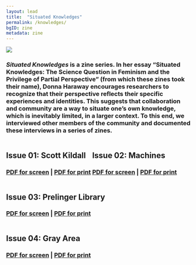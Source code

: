 ```yaml
---
layout: lead
title:  "Situated Knowledges"
permalink: /knowledges/
bgID: zine
metadata: zine
---
```

<img src="1.JPG" class="img-responsive">
<h3><em>Situated Knowledges</em> is a zine series. In her essay “Situated Knowledges: The Science Question in Feminism and the Privilege of Partial Perspective” (from which these zines took their name), Donna Haraway encourages researchers to recognize that their perspective reflects their specific experiences and identities. This suggests that collaboration and community are a way to situate one’s own knowledge, which is inevitably limited, in a larger context. To this end, we interviewed other members of the community and documented these interviews in a series of zines.</h3>

<div class="zine row" markdown="1" style="display:inline-block;">

<h2>Issue 01: Scott Kildall</h2>

<h3><a href="01/situatedsystems_zine01_screen.pdf">PDF for screen</a> | <a href="01/situatedsystems_zine01_diy.pdf">PDF for print</a></h3>

</div>

<div class="zine row" markdown="1" style="display:inline-block;">

<h2>Issue 02: Machines</h2>


<h3><a href="02/situatedsystems_zine02_screen.pdf">PDF for screen</a> | <a href="02/situatedsystems_zine02_diy.pdf">PDF for print</a></h3>

</div>
<div class="zine row" markdown="1" style="display:inline-block;">

<h2>Issue 03: Prelinger Library</h2>


<h3><a href="03/situatedsystems_zine03_screen.pdf">PDF for screen</a> | <a href="03/situatedsystems_zine03_diy.pdf">PDF for print</a></h3>

</div>

<div class="zine row" markdown="1" style="display:inline-block;">

<h2>Issue 04: Gray Area</h2>


<h3><a href="04/situatedsystems_zine04_screen.pdf">PDF for screen</a> | <a href="04/situatedsystems_zine04_diy.pdf">PDF for print</a></h3>

</div>